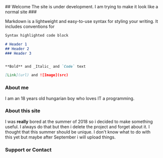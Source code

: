 <head>
    <link rel="shortcut icon" type="image/x-icon" href="favicon.ico">
  </head>
## Welcome
The site is under development.
I am trying to make it look like a normal site
###

Markdown is a lightweight and easy-to-use syntax for styling your writing. It includes conventions for

```markdown
Syntax highlighted code block

# Header 1
## Header 2
### Header 3


**Bold** and _Italic_ and `Code` text

[Link](url) and ![Image](src)
```

### About me
I am an 18 years old hungarian boy who loves IT a programming.

### About this site
I was **really** bored at the summer of 2018 so i decided to make something useful. I always do that but then i delete the project and forget about it. I thought that this summer should be unique.
I don't know what to do with this yet but maybe after September i will upload things.


### Support or Contact


<form name="gform" id="gform" enctype="text/plain" action="https://docs.google.com/forms/d/e/1FAIpQLSeXosTNwp8hyeKXk-i_dFkFwB7tjvc7AHUdtMMneaBUecxBSg/viewform?usp=sf_link" target="hidden_iframe" onsubmit="submitted=true;">
<script src="assets/js/jquery.min.js"></script>
<script type="text/javascript">var submitted=false;</script>
<script type="text/javascript">
$('#gform').on('submit', function(e) {
  $('#gform').fadeOut(2000);
  $('#gform').prepend('Your submission has been processed...');
  });
</script>
